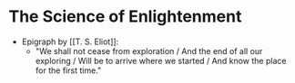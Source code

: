 # The Science of Enlightenment

- Epigraph by [[T. S. Eliot]]:
  - "We shall not cease from exploration / And the end of all our exploring / Will be to arrive where we started / And know the place for the first time."

